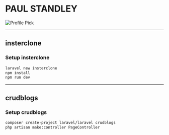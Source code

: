 # **PAUL STANDLEY**

![Profile Pick](http://res.cloudinary.com/pieol2/image/upload/v1516543296/profile-small.png)

___

## **insterclone**

### **Setup insterclone**

```bash
laravel new insterclone
npm install
npm run dev
```

___

## **crudblogs**

### **Setup crudblogs**

```bash
composer create-project laravel/laravel crudblogs
php artisan make:controller PageController
```
